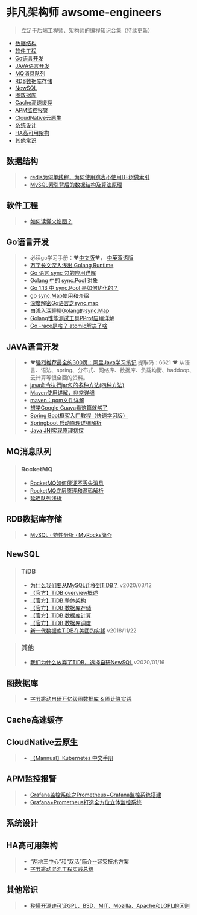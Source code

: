 # 非凡架构师 awsome-engineers

> 立足于后端工程师、架构师的编程知识合集（持续更新）


- [数据结构](#数据结构)
- [软件工程](#软件工程)
- [Go语言开发](#Go语言开发)
- [JAVA语言开发](#JAVA语言开发)
- [MQ消息队列](#MQ消息队列)
- [RDB数据库存储](#RDB数据库存储)
- [NewSQL](#NewSQL)
- [图数据库](#图数据库)
- [Cache高速缓存](#Cache高速缓存)
- [APM监控报警](#APM监控报警)
- [CloudNative云原生](#CloudNative云原生)
- [系统设计](#系统设计)
- [HA高可用架构](#HA高可用架构) 
- [其他常识](#其他常识)


## 数据结构
>  - [redis为何单线程，为何使用跳表不使用B+树做索引](https://www.cnblogs.com/aspirant/p/11704530.html) 
>  - [MySQL索引背后的数据结构及算法原理](http://blog.codinglabs.org/articles/theory-of-mysql-index.html) 



## 软件工程
>  - [如何读懂火焰图？](https://www.ruanyifeng.com/blog/2017/09/flame-graph.html) 



## Go语言开发
> - 必读go学习手册：❤️[中文版](https://www.kancloud.cn/kancloud/effective/72199)❤️， [中英双语版](https://github.com/bingohuang/effective-go-zh-en/blob/master/README.md)
> - [万字长文深入浅出 Golang Runtime](https://zhuanlan.zhihu.com/p/95056679)
> - [Go 语言 sync 包的应用详解](https://mp.weixin.qq.com/s/l315emdX2LayvQtMRMxigA)
> - [Golang 中的 sync.Pool 对象](https://mp.weixin.qq.com/s/3AEc2NqG3o8PNgqqjWG2xQ)
> - [Go 1.13 中 sync.Pool 是如何优化的？](https://colobu.com/2019/10/08/how-is-sync-Pool-improved-in-Go-1-13/)
> - [go sync.Map使用和介绍](https://blog.csdn.net/u010230794/article/details/82143179)
> - [深度解密Go语言之sync.map](https://zhuanlan.zhihu.com/p/344834329)
> - [由浅入深聊聊Golang的sync.Map](https://blog.csdn.net/u011957758/article/details/96633984)
> - [Golang性能测试工具PProf应用详解](https://zhuanlan.zhihu.com/p/51559344)
> - [Go -race是啥？ atomic解决了啥](https://studygolang.com/articles/28892)

## JAVA语言开发

> - ❤️[强烈推荐最全的300页：阿里Java学习笔记](https://pan.baidu.com/s/1ujq_BUNObAOq5RBYQ7cBgw) 提取码：6621  ❤️ 从语言、语法、spring、分布式、网络库、数据库、负载均衡、haddoop、云计算等很全面的资料。
> - [java命令执行jar包的多种方法(四种方法)](https://www.cnblogs.com/zhangchao0515/p/14251666.html)
> - [Maven使用详解，非常详细](https://blog.csdn.net/hcmony/article/details/56013655)
> - [maven：pom文件详解](https://blog.csdn.net/weixin_38569499/article/details/91456988)
> - [想学Google Guava看这篇就够了](https://blog.csdn.net/pzjtian/article/details/106910046)
> - [Spring Boot框架入门教程（快速学习版）](http://c.biancheng.net/spring_boot/) 
> - [Springboot 启动原理详细解析](https://www.cnblogs.com/jstarseven/p/11087157.html) 
> - [Java JNI实现原理初探](https://blog.csdn.net/hackooo/article/details/48395765/)


## MQ消息队列
> ### RocketMQ
> - [RocketMQ如何保证不丢失消息](https://blog.csdn.net/zhaoquanwei2018/article/details/106857907)
> - [RocketMQ底层原理和源码解析](https://blog.csdn.net/qq_27641935/article/details/86539980)
> - [延迟队列浅析](https://blog.csdn.net/qq_21033663/article/details/101222502)


## RDB数据库存储
> - [MySQL · 特性分析 · MyRocks简介](http://mysql.taobao.org/monthly/2016/08/03/)

## NewSQL

> ### TiDB
>  - [为什么我们要从MySQL迁移到TiDB？](https://www.easemob.com/news/4079) v2020/03/12
>  - [【官方】TiDB overview概述](https://github.com/pingcap/docs-cn/blob/master/overview.md) 
>  - [【官方】TiDB 整体架构](https://github.com/pingcap/docs-cn/blob/master/tidb-architecture.md) 
>  - [【官方】TiDB 数据库存储](https://github.com/pingcap/docs-cn/blob/master/tidb-storage.md) 
>  - [【官方】TiDB 数据库计算](https://github.com/pingcap/docs-cn/blob/master/tidb-computing.md) 
>  - [【官方】TiDB 数据库调度](https://github.com/pingcap/docs-cn/blob/master/tidb-scheduling.md) 
>  - [新一代数据库TiDB在美团的实践](https://tech.meituan.com/2018/11/22/mysql-pingcap-practice.html) v2018/11/22

> ### 其他
> - [我们为什么放弃了TiDB，选择自研NewSQL](http://dbaplus.cn/news-11-2950-1.html) v2020/01/16



## 图数据库
>  - [字节跳动自研万亿级图数据库 & 图计算实践](https://mp.weixin.qq.com/s?__biz=MzI1MzYzMjE0MQ==&mid=2247485504&idx=1&sn=1768d4561b3d787bf6175d124e1a200d) 


## Cache高速缓存

## CloudNative云原生
>  - [【Mannual】Kubernetes 中文手册](http://docs.kubernetes.org.cn/227.html) 

## APM监控报警
>  - [Grafana监控系统之Prometheus+Grafana监控系统搭建](https://blog.csdn.net/qq_37128049/article/details/108143110) 
>  - [Grafana+Prometheus打造全方位立体监控系统](https://blog.52itstyle.vip/archives/1984/) 

## 系统设计


## HA高可用架构
>  - [“两地三中心”和“双活”简介--容灾技术方案](http://blog.itpub.net/26736162/viewspace-2216584/) 
>  - [字节跳动混沌工程实践总结](https://mp.weixin.qq.com/s?__biz=MzI1MzYzMjE0MQ==&mid=2247485661&idx=1&sn=0f74be70239f9049b991f1bf9ac379cf) 



## 其他常识
>  - [秒懂开源许可证GPL、BSD、MIT、Mozilla、Apache和LGPL的区别](https://blog.csdn.net/weixin_33278772/article/details/89203009) 




